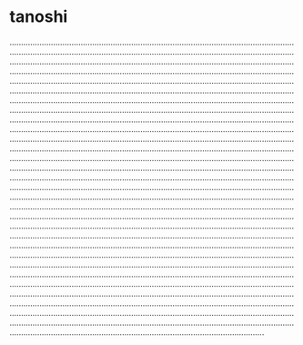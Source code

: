 # tanoshi

.......................................................................................................................................................................................................................................................................................................................................................................................................................................................................................................................................................................................................................................................................................................................................................................................................................................................................................................................................................................................................................................................................................................................................................................................................................................................................................................................................................................................................................................................................................................................................................................................................................................................................................................................................................................................................................................................................................................................................................................................................................................................................................................................................................................................................................................................................................................................................................................................................................................................................................................................................................................................................................................................................................................................................................................................................................................................................................................................................................................................................................................................................................................................................................................................................................................................................................................................................................................................................................................................................................................................................................................................................................................................................................................................................................................................................................................................................................................................................................................................